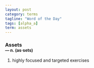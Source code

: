```yaml
---
layout: post
category: terms
tagline: "Word of the Day"
tags: [alpha_a]
term: assets
---
```


<h3>Assets<br/> <small>&mdash; n. (as<span>&middot;</span>sets)</small></h3>
<p><ol>
<li>highly focused and targeted exercises</li>
</ol></p>
